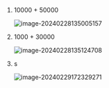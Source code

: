 1. 10000 + 50000

   ![image-20240228135005157](C:\Users\chenyinjia\AppData\Roaming\Typora\typora-user-images\image-20240228135005157.png)

2. 1000 + 30000

   ![image-20240228135124708](C:\Users\chenyinjia\Desktop\BDA\BDA_Assignment1\BDA_Assignment1\log.assets\image-20240228135124708.png)

3. s

   ![image-20240229172329271](C:\Users\chenyinjia\Desktop\BDA\BDA_Assignment1\BDA_Assignment1\log.assets\image-20240229172329271.png)